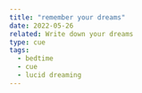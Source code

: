 ```yaml
---
title: "remember your dreams"
date: 2022-05-26
related: Write down your dreams
type: cue
tags:
  - bedtime
  - cue
  - lucid dreaming
---
```

